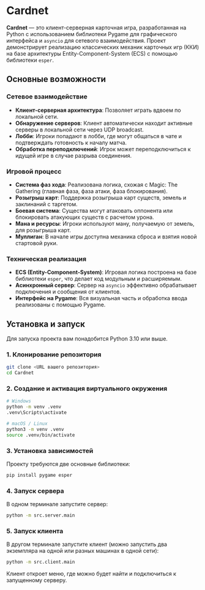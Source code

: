 # Cardnet

**Cardnet** — это клиент-серверная карточная игра, разработанная на Python с использованием библиотеки Pygame для графического интерфейса и `asyncio` для сетевого взаимодействия. Проект демонстрирует реализацию классических механик карточных игр (ККИ) на базе архитектуры Entity-Component-System (ECS) с помощью библиотеки `esper`.

## Основные возможности

### Сетевое взаимодействие
- **Клиент-серверная архитектура**: Позволяет играть вдвоем по локальной сети.
- **Обнаружение серверов**: Клиент автоматически находит активные серверы в локальной сети через UDP broadcast.
- **Лобби**: Игроки попадают в лобби, где могут общаться в чате и подтверждать готовность к началу матча.
- **Обработка переподключений**: Игрок может переподключиться к идущей игре в случае разрыва соединения.

### Игровой процесс
- **Система фаз хода**: Реализована логика, схожая с Magic: The Gathering (главная фаза, фаза атаки, фаза блокирования).
- **Розыгрыш карт**: Поддержка розыгрыша карт существ, земель и заклинаний с таргетом.
- **Боевая система**: Существа могут атаковать оппонента или блокировать атакующих существ с расчетом урона.
- **Мана и ресурсы**: Игроки используют ману, получаемую от земель, для розыгрыша карт.
- **Муллиган**: В начале игры доступна механика сброса и взятия новой стартовой руки.

### Техническая реализация
- **ECS (Entity-Component-System)**: Игровая логика построена на базе библиотеки `esper`, что делает код модульным и расширяемым.
- **Асинхронный сервер**: Сервер на `asyncio` эффективно обрабатывает подключения и сообщения от клиентов.
- **Интерфейс на Pygame**: Вся визуальная часть и обработка ввода реализованы с помощью Pygame.

## Установка и запуск

Для запуска проекта вам понадобится Python 3.10 или выше.

### 1. Клонирование репозитория

```bash
git clone <URL вашего репозитория>
cd Cardnet
```

### 2. Создание и активация виртуального окружения

```bash
# Windows
python -m venv .venv
.venv\Scripts\activate

# macOS / Linux
python3 -m venv .venv
source .venv/bin/activate
```

### 3. Установка зависимостей

Проекту требуются две основные библиотеки:

```bash
pip install pygame esper
```

### 4. Запуск сервера

В одном терминале запустите сервер:
```bash
python -m src.server.main
```

### 5. Запуск клиента

В другом терминале запустите клиент (можно запустить два экземпляра на одной или разных машинах в одной сети):
```bash
python -m src.client.main
```
Клиент откроет меню, где можно будет найти и подключиться к запущенному серверу.